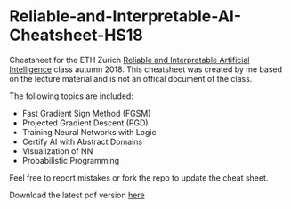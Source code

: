 # Reliable-and-Interpretable-AI-Cheatsheet-HS18
Cheatsheet for the ETH Zurich [Reliable and Interpretable Artificial Intelligence](https://www.sri.inf.ethz.ch/teaching/riai2018) class autumn 2018. This cheatsheet was created by me based on the lecture material and is not an offical document of the class.

The following topics are included:
- Fast Gradient Sign Method (FGSM)
- Projected Gradient Descent (PGD)
- Training Neural Networks with Logic
- Certify AI with Abstract Domains
- Visualization of NN
- Probabilistic Programming

Feel free to report mistakes or fork the repo to update the cheat sheet.

Download the latest pdf version [here](https://latexonline.cc/compile?git=https%3A%2F%2Fgithub.com%2Fmanuelbre%2FReliable-and-Interpretable-AI-Cheatsheet-HS18&target=riai18_cheatsheet.tex&command=pdflatex)

